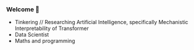 ### Welcome 👋

- Tinkering // Researching Artificial Intelligence, specifically Mechanistic Interpretability of Transformer
- Data Scientist
- Maths and programming

